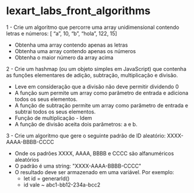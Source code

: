 # lexart_labs_front_algorithms

1 - Crie um algoritmo que percorre uma array unidimensional contendo letras e
números: [ “a”, 10, “b”, “hola”, 122, 15]
  * Obtenha uma array contendo apenas as letras
  * Obtenha uma array contendo apenas os números
  * Obtenha o maior número da array acima
  
2 - Crie um hashmap (ou um objeto simples em JavaScript) que contenha as funções elementares de adição, subtração, multiplicação e divisão.
  * Leve em consideração que a divisão não deve permitir dividendo 0
  * A função sum permite um array como parâmetro de entrada e adiciona todos os seus elementos.
  * A função de subtração permite um array como parâmetro de entrada e subtrai todos os seus elementos.
  * Função de multiplicação - Idem
  * A função de divisão aceita dois parâmetros: a e b.
  
3 -  Crie um algoritmo que gere o seguinte padrão de ID aleatório: XXXX-AAAA-BBBB-CCCC
  * Onde os padrões XXXX, AAAA, BBBB e CCCC são alfanuméricos aleatórios
  * O padrão é uma string: "XXXX-AAAA-BBBB-CCCC"
  * O resultado deve ser armazenado em uma variável. Por exemplo:
    * let id = generarId()
    * id vale ~ abc1-bb12-234a-bcc2
